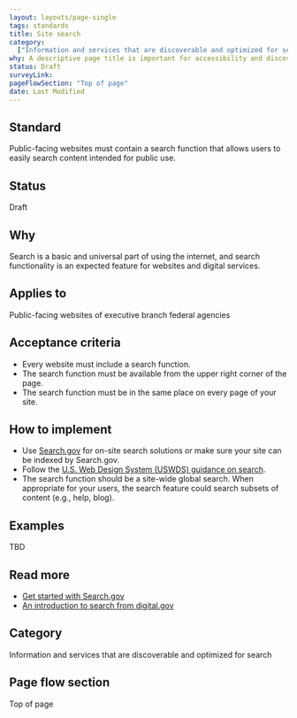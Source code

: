 ```yaml
---
layout: layouts/page-single
tags: standards
title: Site search
category:
  ["Information and services that are discoverable and optimized for search"]
why: A descriptive page title is important for accessibility and discoverability.
status: Draft
surveyLink: 
pageFlowSection: "Top of page"
date: Last Modified
---
```


## Standard

Public-facing websites must contain a search function that allows users to easily search content intended for public use. 

## Status

Draft

## Why

Search is a basic and universal part of using the internet, and search functionality is an expected feature for websites and digital services. 

## Applies to

Public-facing websites of executive branch federal agencies

## Acceptance criteria

- Every website must include a search function.
- The search function must be available from the upper right corner of the page.
- The search function must be in the same place on every page of your site.

## How to implement

- Use [Search.gov](http://Search.gov) for on-site search solutions or make sure your site can be indexed by Search.gov.
- Follow the [U.S. Web Design System (USWDS) guidance on search](https://designsystem.digital.gov/components/search/).
- The search function should be a site-wide global search. When appropriate for your users, the search feature could search subsets of content (e.g., help, blog).


## Examples

TBD

## Read more

- [Get started with Search.gov](https://search.gov/get-started/)
- [An introduction to search from digital.gov](https://digital.gov/resources/an-introduction-to-search/)

## Category

Information and services that are discoverable and optimized for search

## Page flow section

Top of page
